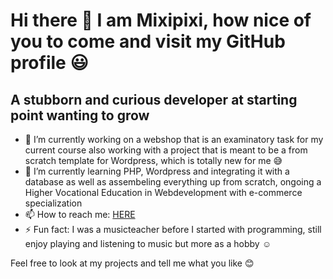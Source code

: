 # Hi there 👋 I am Mixipixi, how nice of you to come and visit my GitHub profile :smiley:

## A stubborn and curious developer at starting point wanting to grow

- 🔭 I’m currently working on a webshop that is an examinatory task for my current course also working with a project that is meant to be a from scratch template for Wordpress, which is totally new for me :sweat_smile:
- 🌱 I’m currently learning PHP, Wordpress and integrating it with a database as well as assembeling everything up from scratch, ongoing a Higher Vocational Education in Webdevelopment with e-commerce specialization
- 📫 How to reach me: [HERE](https://www.linkedin.com/in/hayde%C3%A9-paiva-cabrera-1222a5161/)
- ⚡ Fun fact: I was a musicteacher before I started with programming, still enjoy playing and listening to music but more as a hobby :relaxed:

Feel free to look at my projects and tell me what you like :blush:
